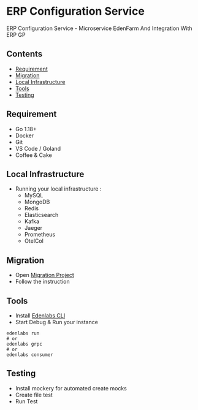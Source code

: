 # ERP Configuration Service 
ERP Configuration Service - Microservice EdenFarm And Integration With ERP GP

## Contents
- [Requirement](#requirement)
- [Migration](#migration)
- [Local Infrastructure](#local-infrastructure)
- [Tools](#tools)
- [Testing](#testing)

## Requirement
- Go 1.18+
- Docker
- Git
- VS Code / Goland
- Coffee & Cake

## Local Infrastructure
- Running your local infrastructure :
    - MySQL
    - MongoDB
    - Redis
    - Elasticsearch
    - Kafka
    - Jaeger
    - Prometheus
    - OtelCol

## Migration
- Open [Migration Project](https://git.edenfarm.id/project-version3/erp-databases)
- Follow the instruction

## Tools
- Install [Edenlabs CLI](https://git.edenfarm.id/edenlabs/cli)
- Start Debug & Run your instance
```
edenlabs run
# or
edenlabs grpc
# or
edenlabs consumer
```

## Testing
- Install mockery for automated create mocks
- Create file test
- Run Test
